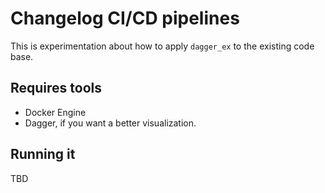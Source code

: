# Changelog CI/CD pipelines

This is experimentation about how to apply `dagger_ex` to the existing code base.

## Requires tools

- Docker Engine
- Dagger, if you want a better visualization.

## Running it

TBD
